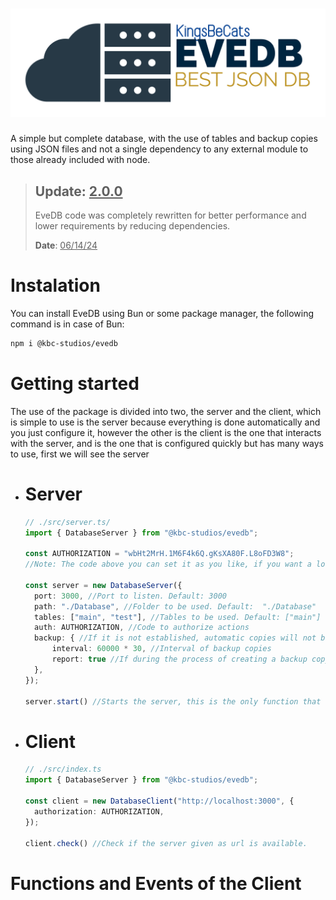 # ![EveDB Logo](/Large%20Logo.png)
A simple but complete database, with the use of tables and backup copies using JSON files and not a single dependency to any external module to those already included with node.

> <h2><b>Update</b>: <u>2.0.0</u></h2>
> EveDB code was completely rewritten for better performance and lower requirements by reducing dependencies.
> 
> <b>Date</b>: <u>06/14/24</u>

# Instalation
You can install EveDB using Bun or some package manager, the following command is in case of Bun:
```sh
npm i @kbc-studios/evedb
```
# Getting started
The use of the package is divided into two, the server and the client, which is simple to use is the server because everything is done automatically and you just configure it, however the other is the client is the one that interacts with the server, and is the one that is configured quickly but has many ways to use, first we will see the server

- # Server
  ```ts
  // ./src/server.ts/
  import { DatabaseServer } from "@kbc-studios/evedb";

  const AUTHORIZATION = "wbHt2MrH.1M6F4k6Q.gKsXA80F.L8oFD3W8";
  //Note: The code above you can set it as you like, if you want a long and random code I recommend you to use the genAuthCodef unction that is in the same package, import it, run it and copy the code it gave you.

  const server = new DatabaseServer({
	port: 3000, //Port to listen. Default: 3000
	path: "./Database", //Folder to be used. Default:  "./Database"
	tables: ["main", "test"], //Tables to be used. Default: ["main"]
	auth: AUTHORIZATION, //Code to authorize actions
	backup: { //If it is not established, automatic copies will not be made.
		interval: 60000 * 30, //Interval of backup copies
		report: true //If during the process of creating a backup copy it is logged in console or not
	},
  });

  server.start() //Starts the server, this is the only function that this class has
  ```

- # Client
  ```ts
  // ./src/index.ts
  import { DatabaseServer } from "@kbc-studios/evedb";

  const client = new DatabaseClient("http://localhost:3000", {
	authorization: AUTHORIZATION,
  });

  client.check() //Check if the server given as url is available.
  ```

# Functions and Events of the Client
